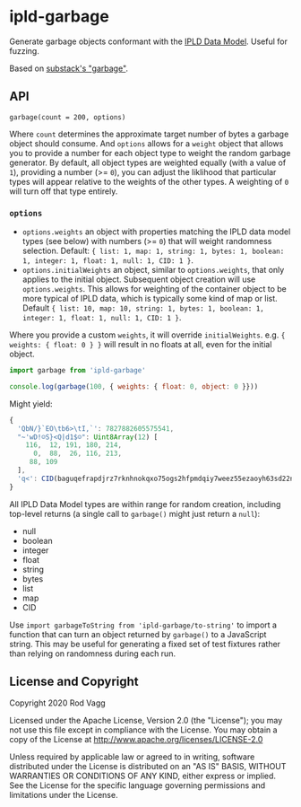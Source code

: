 # ipld-garbage

Generate garbage objects conformant with the [IPLD Data Model](https://docs.ipld.io/#the-data-model). Useful for fuzzing.

Based on [substack's "garbage"](https://github.com/substack/node-garbage).

## API

`garbage(count = 200, options)`

Where `count` determines the approximate target number of bytes a garbage object should consume. And `options` allows for a `weight` object that allows you to provide a number for each object type to weight the random garbage generator. By default, all object types are weighted equally (with a value of `1`), providing a number (>= `0`), you can adjust the liklihood that particular types will appear relative to the weights of the other types. A weighting of `0` will turn off that type entirely.

### `options`

  * `options.weights` an object with properties matching the IPLD data model types (see below) with numbers (>= `0`) that will weight randomness selection. Default: `{ list: 1, map: 1, string: 1, bytes: 1, boolean: 1, integer: 1, float: 1, null: 1, CID: 1 }`.
  * `options.initialWeights` an object, similar to `options.weights`, that only applies to the initial object. Subsequent object creation will use `options.weights`. This allows for weighting of the container object to be more typical of IPLD data, which is typically some kind of map or list. Default `{ list: 10, map: 10, string: 1, bytes: 1, boolean: 1, integer: 1, float: 1, null: 1, CID: 1 }`.

Where you provide a custom `weights`, it will override `initialWeights`. e.g. `{ weights: { float: 0 } }` will result in no floats at all, even for the initial object.

```js
import garbage from 'ipld-garbage'

console.log(garbage(100, { weights: { float: 0, object: 0 }}))
```

Might yield:

```js
{
  'QbN/}`EO\tb6>\tI,`': 7827882605575541,
  "~'wD!☺S}<Q|d1$☺": Uint8Array(12) [
    116,  12, 191, 180, 214,
      0,  88,  26, 116, 213,
     88, 109
  ],
  'q<': CID(baguqefrapdjrz7rknhnokqxo75ogs2hfpmdqiy7weez55ezaoyh63sd22n4q)
}
```

All IPLD Data Model types are within range for random creation, including top-level returns (a single call to `garbage()` might just return a `null`):

* null
* boolean
* integer
* float
* string
* bytes
* list
* map
* CID

Use `import garbageToString from 'ipld-garbage/to-string'` to import a function that can turn an object returned by `garbage()` to a JavaScript string. This may be useful for generating a fixed set of test fixtures rather than relying on randomness during each run.

## License and Copyright

Copyright 2020 Rod Vagg

Licensed under the Apache License, Version 2.0 (the "License"); you may not use this file except in compliance with the License. You may obtain a copy of the License at http://www.apache.org/licenses/LICENSE-2.0

Unless required by applicable law or agreed to in writing, software distributed under the License is distributed on an "AS IS" BASIS, WITHOUT WARRANTIES OR CONDITIONS OF ANY KIND, either express or implied. See the License for the specific language governing permissions and limitations under the License.
